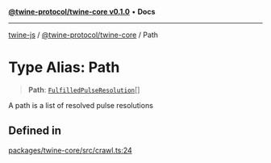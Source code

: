 [**@twine-protocol/twine-core v0.1.0**](../README.md) • **Docs**

***

[twine-js](../../../README.md) / [@twine-protocol/twine-core](../README.md) / Path

# Type Alias: Path

> **Path**: [`FulfilledPulseResolution`](FulfilledPulseResolution.md)[]

A path is a list of resolved pulse resolutions

## Defined in

[packages/twine-core/src/crawl.ts:24](https://github.com/twine-protocol/twine-js/blob/bc5370ff2573a6e5e5c7a912acc672967ce4c5db/packages/twine-core/src/crawl.ts#L24)
